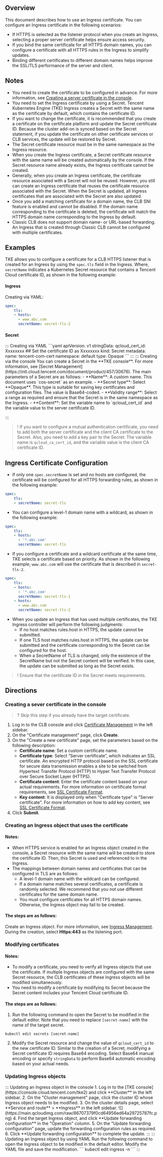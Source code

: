 ## Overview
This document describes how to use an Ingress certificate. You can configure an Ingress certificate in the following scenarios:
- If HTTPS is selected as the listener protocol when you create an Ingress, selecting a proper server certificate helps ensure access security.
- If you bind the same certificate for all HTTPS domain names, you can configure a certificate with all HTTPS rules in the Ingress to simplify updates.
- Binding different certificates to different domain names helps improve the SSL/TLS performance of the server and client.

## Notes
- You need to create the certificate to be configured in advance. For more information, see [Creating a server certificate in the console](#create).
- You need to set the Ingress certificate by using a Secret. Tencent Kubernetes Engine (TKE) Ingress creates a Secret with the same name as the certificate by default, which contains the certificate ID.
- If you want to change the certificate, it is recommended that you create a certificate on the certificate platform and update the Secret certificate ID. Because the cluster add-on is synced based on the Secret statement, if you update the certificate on other certificate services or CLB services, the update will be restored by Secret.
- The Secret certificate resource must be in the same namespace as the Ingress resource.
- When you create the Ingress certificate, a Secret certificate resource with the same name will be created automatically by the console. If the Secret resource name already exists, the Ingress certificate cannot be created.
- Generally, when you create an Ingress certificate, the certificate resource associated with a Secret will not be reused. However, you still can create an Ingress certificate that reuses the certificate resource associated with the Secret. When the Secret is updated, all Ingress certificates that are associated with the Secret are also updated.
- Once you add a matching certificate for a domain name, the CLB SNI feature is enabled and cannot be disabled. If the domain name corresponding to the certificate is deleted, the certificate will match the HTTPS domain name corresponding to the Ingress by default.
- Classic CLB does not support domain name- or URL-based forwarding. An Ingress that is created through Classic CLB cannot be configured with multiple certificates.




## Examples
TKE allows you to configure a certificate for a CLB HTTPS listener that is created for an Ingress by using the `spec.tls` field in the Ingress. Where, `secretName` indicates a Kubernetes Secret resource that contains a Tencent Cloud certificate ID, as shown in the following example:
#### Ingress
Creating via YAML:
```yaml
spec:
    tls:
    - hosts:
      - www.abc.com
      secretName: secret-tls-2
```

#### Secret
<dx-tabs>
::: Creating via YAML
```yaml
apiVersion: v1
stringData:
    qcloud_cert_id: Xxxxxxxx ## Set the certificate ID as Xxxxxxxx
kind: Secret
metadata:
    name: tencent-com-cert
    namespace: default
type: Opaque
```
:::
::: Creating via the console
You can create a Secret in the **TKE console**. For more information, see [Secret Management](https://intl.cloud.tencent.com/document/product/457/30676).
The main parameters of a Secret are as follows:
 - **Name**: A custom name. This document uses `cos-secret` as an example.
 - **Secret type**: Select **Opaque**. This type is suitable for saving key certificates and configuration files. The value is Base64-coded.
 - **Validity range**: Select a range as required and ensure that the Secret is in the same namespace as the Ingress.
 - **Content**: Set the variable name to `qcloud_cert_id` and the variable value to the server certificate ID.

:::
</dx-tabs>

>! If you want to configure a mutual authentication certificate, you need to add both the server certificate and the client CA certificate to the Secret. Also, you need to add a key pair to the Secret: The variable name is `qcloud_ca_cert_id`, and the variable value is the  client CA certificate ID.


## Ingress Certificate Configuration
- If only one `spec.secretName` is set and no hosts are configured, the certificate will be configured for all HTTPS forwarding rules, as shown in the following example:
```yaml
spec:
    tls:
    - secretName: secret-tls
```
- You can configure a level-1 domain name with a wildcard, as shown in the following example:
```yaml
spec:
    tls: 
    - hosts:
      - '*.abc.com'
      secretName: secret-tls
```
- If you configure a certificate and a wildcard certificate at the same time, TKE selects a certificate based on priority. As shown in the following example, `www.abc.com` will use the certificate that is described in `secret-tls-2`.
```yaml
spec:
    tls: 
    - hosts:
      - '*.abc.com'
      secretName: secret-tls-1
    - hosts:
      - www.abc.com
      secretName: secret-tls-2
```
- When you update an Ingress that has used multiple certificates, the TKE Ingress controller will perform the following judgments:
   - If no host matches rules.host in HTTPS, the update cannot be submitted.
   - If one TLS host matches rules.host in HTTPS, the update can be submitted and the certificate corresponding to the Secret can be configured for the host.
   - When a SecretName of TLS is changed, only the existence of the SecretName but not the Secret content will be verified. In this case, the update can be submitted as long as the Secret exists.
> ! Ensure that the certificate ID in the Secret meets requirements.





## Directions
### Creating a sever certificate in the console[](id:create)
>? Skip this step if you already have the target certificate.
>
1. Log in to the CLB console and click [Certificate Management](https://console.cloud.tencent.com/clb/cert) in the left sidebar.
2. On the "Certificate management" page, click **Create**.
3. On the "Create a new certificate" page, set the parameters based on the following description:
   - **Certificate name**: Set a custom certificate name.
   - **Certificate type**: Select “Server certificate”, which indicates an SSL certificate. An encrypted HTTP protocol based on the SSL certificate for secure data transmission enables a site to be switched from Hypertext Transfer Protocol (HTTP) to Hyper Text Transfer Protocol over Secure Socket Layer (HTTPS).
   - **Certificate content**: Enter the certificate content based on your actual requirements. For more information on certificate format requirements, see [SSL Certificate Format](https://intl.cloud.tencent.com/document/product/214/6155).
   - **Key content**: It is displayed only when "Certificate type" is "Server certificate". For more information on how to add key content, see [SSL Certificate Format](https://intl.cloud.tencent.com/document/product/214/6155).
4. Click **Submit**.

### Creating an Ingress object that uses the certificate

#### Notes:
- When HTTPS service is enabled for an Ingress object created in the console, a Secret resource with the same name will be created to store the certificate ID. Then, this Secret is used and referenced to in the Ingress.
- The mappings between domain names and certificates that can be configured in TLS are as follows:
 	- A level-1 domain name with the wildcard can be configured.
  - If a domain name matches several certificates, a certificate is randomly selected. We recommend that you not use different certificates for the same domain name.
  - You must configure certificates for all HTTPS domain names. Otherwise, the Ingress object may fail to be created.


#### The steps are as follows:
Create an Ingress object. For more information, see [Ingress Management](https://intl.cloud.tencent.com/document/product/457/30673). During the creation, select **Https:443** as the listening port.



### Modifying certificates

#### Notes:
- To modify a certificate, you need to verify all Ingress objects that use the certificate. If multiple Ingress objects are configured with the same Secret resource, the CLB certificates of these Ingress objects will be modified simultaneously.
- You need to modify a certificate by modifying its Secret because the Secret content includes your Tencent Cloud certificate ID.

#### The steps are as follows:
1. Run the following command to open the Secret to be modified in the default editor. Note that you need to replace `[secret-name]` with the name of the target secret.
```
kubectl edit secrets [secret-name]
```
2. Modify the Secret resource and change the value of `qcloud_cert_id` to the new certificate ID.
Similar to the creation of a Secret, modifying a Secret certificate ID requires Base64 encoding. Select Base64 manual encoding or specify `stringData` to perform Base64 automatic encoding based on your actual needs.

### Updating Ingress objects
<dx-tabs>
::: Updating an Ingress object in the console
1. Log in to the [TKE console](https://console.cloud.tencent.com/tke2) and click **Cluster** in the left sidebar.
2. On the "Cluster management" page, click the cluster ID whose Ingress object needs to be modified.
3. On the cluster details page, select **Service and route** > **Ingress** in the left sidebar.
![](https://main.qcloudimg.com/raw/86707379f0cd64956ed64a29725787fc.png)
4. Find the target Ingress object, and click **Update forwarding configuration** in the "Operation" column.
5. On the "Update forwarding configuration" page, update the forwarding configuration rules as required.
6. Click **Update forwarding configuration** to complete the update.
:::
::: Updating an Ingress object by using YAML
Run the following command to open the Ingress object to be modified in the default editor. Modify the YAML file and save the modification.
```
kubectl edit ingress <ingressname> -n <namespaces>
```
:::
</dx-tabs>



